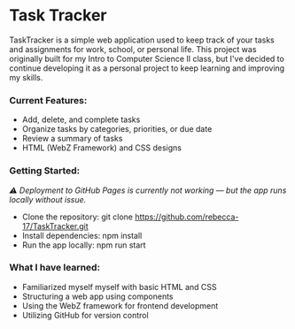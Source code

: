 # Task Tracker
TaskTracker is a simple web application used to keep track of your tasks and assignments for work, school, or personal life. This project was originally built for my Intro to Computer Science II class, but I've decided to continue developing it as a personal project to keep learning and improving my skills.

### Current Features:
- Add, delete, and complete tasks
- Organize tasks by categories, priorities, or due date
- Review a summary of tasks
- HTML (WebZ Framework) and CSS designs

### Getting Started:
*⚠️ Deployment to GitHub Pages is currently not working — but the app runs locally without issue.*
- Clone the repository: git clone https://github.com/rebecca-17/TaskTracker.git
- Install dependencies: npm install
- Run the app locally: npm run start

### What I have learned:
- Familiarized myself myself with basic HTML and CSS
- Structuring a web app using components
- Using the WebZ framework for frontend development
- Utilizing GitHub for version control
